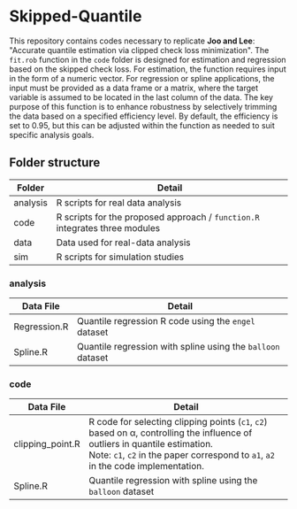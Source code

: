# Skipped-Quantile

This repository contains codes necessary to replicate **Joo and Lee**: "Accurate quantile estimation via clipped check loss minimization". The `fit.rob` function in the `code` folder is designed for estimation and regression based on the skipped check loss. For estimation, the function requires input in the form of a numeric vector. For regression or spline applications, the input must be provided as a data frame or a matrix, where the target variable is assumed to be located in the last column of the data. The key purpose of this function is to enhance robustness by selectively trimming the data based on a specified efficiency level. By default, the efficiency is set to 0.95, but this can be adjusted within the function as needed to suit specific analysis goals.


## Folder structure

| Folder   | Detail                                                                 |
|----------|------------------------------------------------------------------------|
| analysis | R scripts for real data analysis                                       |
| code     | R scripts for the proposed approach / `function.R` integrates three modules |
| data     | Data used for real-data analysis                                       |
| sim      | R scripts for simulation studies                                       |


### analysis

| Data File     | Detail                                                                 |
|---------------|------------------------------------------------------------------------|
| Regression.R  | Quantile regression R code using the `engel` dataset                   |
| Spline.R      | Quantile regression with spline using the `balloon` dataset            |


### code

| Data File     | Detail                                                                 |
|---------------|------------------------------------------------------------------------|
| clipping_point.R  | R code for selecting clipping points (`c1`, `c2`) based on α, controlling the influence of outliers in quantile estimation.<br>Note: `c1`, `c2` in the paper correspond to `a1`, `a2` in the code implementation. |
| Spline.R      | Quantile regression with spline using the `balloon` dataset            |

